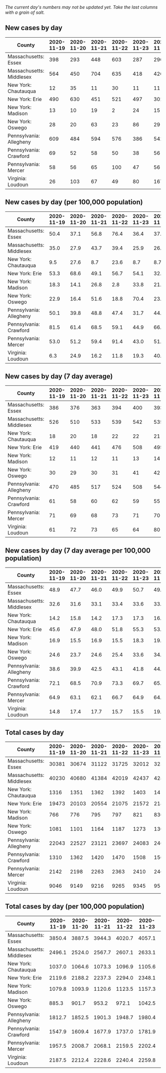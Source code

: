 _The current day's numbers may not be updated yet. Take the last columns with a grain of salt._
## New cases by day

| County | 2020-11-19 | 2020-11-20 | 2020-11-21 | 2020-11-22 | 2020-11-23 | 2020-11-24 | 2020-11-25 |
| --- | --- | --- | --- | --- | --- | --- | --- |
| Massachusetts: Essex | 398 | 293 | 448 | 603 | 287 | 296 | 589 |
| Massachusetts: Middlesex | 564 | 450 | 704 | 635 | 418 | 426 | 675 |
| New York: Chautauqua | 12 | 35 | 11 | 30 | 11 | 11 | 35 |
| New York: Erie | 490 | 630 | 451 | 521 | 497 | 301 | 685 |
| New York: Madison | 13 | 10 | 19 | 2 | 24 | 15 | 25 |
| New York: Oswego | 28 | 20 | 63 | 23 | 86 | 29 | 57 |
| Pennsylvania: Allegheny | 609 | 484 | 594 | 576 | 386 | 541 | 555 |
| Pennsylvania: Crawford | 69 | 52 | 58 | 50 | 38 | 56 | 71 |
| Pennsylvania: Mercer | 58 | 56 | 65 | 100 | 47 | 56 | 72 |
| Virginia: Loudoun | 26 | 103 | 67 | 49 | 80 | 167 | 205 |

## New cases by day (per 100,000 population)

| County | 2020-11-19 | 2020-11-20 | 2020-11-21 | 2020-11-22 | 2020-11-23 | 2020-11-24 | 2020-11-25 |
| --- | --- | --- | --- | --- | --- | --- | --- |
| Massachusetts: Essex | 50.4 | 37.1 | 56.8 | 76.4 | 36.4 | 37.5 | 74.6 |
| Massachusetts: Middlesex | 35.0 | 27.9 | 43.7 | 39.4 | 25.9 | 26.4 | 41.9 |
| New York: Chautauqua | 9.5 | 27.6 | 8.7 | 23.6 | 8.7 | 8.7 | 27.6 |
| New York: Erie | 53.3 | 68.6 | 49.1 | 56.7 | 54.1 | 32.8 | 74.6 |
| New York: Madison | 18.3 | 14.1 | 26.8 | 2.8 | 33.8 | 21.1 | 35.2 |
| New York: Oswego | 22.9 | 16.4 | 51.6 | 18.8 | 70.4 | 23.7 | 46.7 |
| Pennsylvania: Allegheny | 50.1 | 39.8 | 48.8 | 47.4 | 31.7 | 44.5 | 45.6 |
| Pennsylvania: Crawford | 81.5 | 61.4 | 68.5 | 59.1 | 44.9 | 66.2 | 83.9 |
| Pennsylvania: Mercer | 53.0 | 51.2 | 59.4 | 91.4 | 43.0 | 51.2 | 65.8 |
| Virginia: Loudoun | 6.3 | 24.9 | 16.2 | 11.8 | 19.3 | 40.4 | 49.6 |

## New cases by day (7 day average)

| County | 2020-11-19 | 2020-11-20 | 2020-11-21 | 2020-11-22 | 2020-11-23 | 2020-11-24 | 2020-11-25 |
| --- | --- | --- | --- | --- | --- | --- | --- |
| Massachusetts: Essex | 386 | 376 | 363 | 394 | 400 | 393 | 416 |
| Massachusetts: Middlesex | 526 | 510 | 533 | 539 | 542 | 535 | 553 |
| New York: Chautauqua | 18 | 20 | 18 | 22 | 22 | 21 | 21 |
| New York: Erie | 419 | 440 | 441 | 476 | 508 | 495 | 511 |
| New York: Madison | 12 | 11 | 12 | 11 | 13 | 14 | 15 |
| New York: Oswego | 30 | 29 | 30 | 31 | 41 | 42 | 44 |
| Pennsylvania: Allegheny | 470 | 485 | 517 | 524 | 508 | 544 | 535 |
| Pennsylvania: Crawford | 61 | 58 | 60 | 62 | 59 | 55 | 56 |
| Pennsylvania: Mercer | 71 | 69 | 68 | 73 | 71 | 70 | 65 |
| Virginia: Loudoun | 61 | 72 | 73 | 65 | 64 | 80 | 100 |

## New cases by day (7 day average per 100,000 population)

| County | 2020-11-19 | 2020-11-20 | 2020-11-21 | 2020-11-22 | 2020-11-23 | 2020-11-24 | 2020-11-25 |
| --- | --- | --- | --- | --- | --- | --- | --- |
| Massachusetts: Essex | 48.9 | 47.7 | 46.0 | 49.9 | 50.7 | 49.8 | 52.7 |
| Massachusetts: Middlesex | 32.6 | 31.6 | 33.1 | 33.4 | 33.6 | 33.2 | 34.3 |
| New York: Chautauqua | 14.2 | 15.8 | 14.2 | 17.3 | 17.3 | 16.5 | 16.5 |
| New York: Erie | 45.6 | 47.9 | 48.0 | 51.8 | 55.3 | 53.9 | 55.6 |
| New York: Madison | 16.9 | 15.5 | 16.9 | 15.5 | 18.3 | 19.7 | 21.1 |
| New York: Oswego | 24.6 | 23.7 | 24.6 | 25.4 | 33.6 | 34.4 | 36.0 |
| Pennsylvania: Allegheny | 38.6 | 39.9 | 42.5 | 43.1 | 41.8 | 44.7 | 44.0 |
| Pennsylvania: Crawford | 72.1 | 68.5 | 70.9 | 73.3 | 69.7 | 65.0 | 66.2 |
| Pennsylvania: Mercer | 64.9 | 63.1 | 62.1 | 66.7 | 64.9 | 64.0 | 59.4 |
| Virginia: Loudoun | 14.8 | 17.4 | 17.7 | 15.7 | 15.5 | 19.3 | 24.2 |

## Total cases by day

| County | 2020-11-19 | 2020-11-20 | 2020-11-21 | 2020-11-22 | 2020-11-23 | 2020-11-24 | 2020-11-25 |
| --- | --- | --- | --- | --- | --- | --- | --- |
| Massachusetts: Essex | 30381 | 30674 | 31122 | 31725 | 32012 | 32308 | 32897 |
| Massachusetts: Middlesex | 40230 | 40680 | 41384 | 42019 | 42437 | 42863 | 43538 |
| New York: Chautauqua | 1316 | 1351 | 1362 | 1392 | 1403 | 1414 | 1449 |
| New York: Erie | 19473 | 20103 | 20554 | 21075 | 21572 | 21873 | 22558 |
| New York: Madison | 766 | 776 | 795 | 797 | 821 | 836 | 861 |
| New York: Oswego | 1081 | 1101 | 1164 | 1187 | 1273 | 1302 | 1359 |
| Pennsylvania: Allegheny | 22043 | 22527 | 23121 | 23697 | 24083 | 24624 | 25179 |
| Pennsylvania: Crawford | 1310 | 1362 | 1420 | 1470 | 1508 | 1564 | 1635 |
| Pennsylvania: Mercer | 2142 | 2198 | 2263 | 2363 | 2410 | 2466 | 2538 |
| Virginia: Loudoun | 9046 | 9149 | 9216 | 9265 | 9345 | 9512 | 9717 |

## Total cases by day (per 100,000 population)

| County | 2020-11-19 | 2020-11-20 | 2020-11-21 | 2020-11-22 | 2020-11-23 | 2020-11-24 | 2020-11-25 |
| --- | --- | --- | --- | --- | --- | --- | --- |
| Massachusetts: Essex | 3850.4 | 3887.5 | 3944.3 | 4020.7 | 4057.1 | 4094.6 | 4169.3 |
| Massachusetts: Middlesex | 2496.1 | 2524.0 | 2567.7 | 2607.1 | 2633.1 | 2659.5 | 2701.4 |
| New York: Chautauqua | 1037.0 | 1064.6 | 1073.3 | 1096.9 | 1105.6 | 1114.2 | 1141.8 |
| New York: Erie | 2119.6 | 2188.2 | 2237.3 | 2294.0 | 2348.1 | 2380.9 | 2455.4 |
| New York: Madison | 1079.8 | 1093.9 | 1120.6 | 1123.5 | 1157.3 | 1178.4 | 1213.7 |
| New York: Oswego | 885.3 | 901.7 | 953.2 | 972.1 | 1042.5 | 1066.3 | 1112.9 |
| Pennsylvania: Allegheny | 1812.7 | 1852.5 | 1901.3 | 1948.7 | 1980.4 | 2024.9 | 2070.6 |
| Pennsylvania: Crawford | 1547.9 | 1609.4 | 1677.9 | 1737.0 | 1781.9 | 1848.1 | 1932.0 |
| Pennsylvania: Mercer | 1957.5 | 2008.7 | 2068.1 | 2159.5 | 2202.4 | 2253.6 | 2319.4 |
| Virginia: Loudoun | 2187.5 | 2212.4 | 2228.6 | 2240.4 | 2259.8 | 2300.1 | 2349.7 |
